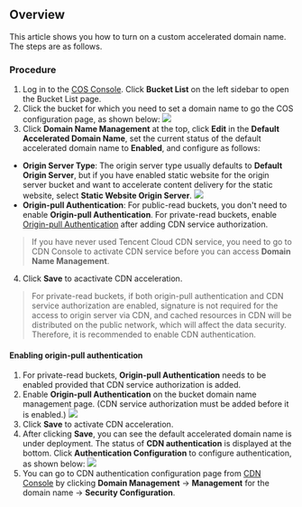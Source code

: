 ## Overview
This article shows you how to turn on a custom accelerated domain name. The steps are as follows.

### Procedure
1. Log in to the [COS Console](https://console.cloud.tencent.com/cos5). Click **Bucket List** on the left sidebar to open the Bucket List page.
2. Click the bucket for which you need to set a domain name to go the COS configuration page, as shown below:
![](https://main.qcloudimg.com/raw/e7864a63d1a7a1c1cde36d186b067c97.png)
3. Click **Domain Name Management** at the top, click **Edit** in the **Default Accelerated Domain Name**, set the current status of the default accelerated domain name to **Enabled**, and configure as follows:
 - **Origin Server Type**: The origin server type usually defaults to **Default Origin Server**, but if you have enabled static website for the origin server bucket and want to accelerate content delivery for the static website, select **Static Website Origin Server**.
![](https://main.qcloudimg.com/raw/f6b32eea091da0d4d9c72e670c7135e8.png)
 - **Origin-pull Authentication**: For public-read buckets, you don't need to enable **Origin-pull Authentication**. For private-read buckets, enable [Origin-pull Authentication](#step1) after adding CDN service authorization.
 > If you have never used Tencent Cloud CDN service, you need to go to CDN Console to activate CDN service before you can access **Domain Name Management**.
4. Click **Save** to acactivate CDN acceleration.
> For private-read buckets, if both origin-pull authentication and CDN service authorization are enabled, signature is not required for the access to origin server via CDN, and cached resources in CDN will be distributed on the public network, which will affect the data security. Therefore, it is recommended to enable CDN authentication.

<span id="step1"></span>
#### Enabling origin-pull authentication
1. For private-read buckets, **Origin-pull Authentication** needs to be enabled provided that CDN service authorization is added.
2. Enable **Origin-pull Authentication** on the bucket domain name management page. (CDN service authorization must be added before it is enabled.)
![](https://main.qcloudimg.com/raw/f6b32eea091da0d4d9c72e670c7135e8.png)
3. Click **Save** to activate CDN acceleration.
4. After clicking **Save**, you can see the default accelerated domain name is under deployment. The status of **CDN authentication** is displayed at the bottom. Click **Authentication Configuration** to configure authentication, as shown below:
![](https://main.qcloudimg.com/raw/3b12f1a208662a170c9e829c88006ce3.png)
5. You can go to CDN authentication configuration page from [CDN Console](https://console.cloud.tencent.com/cdn) by clicking **Domain Management** -> **Management** for the domain name -> **Security Configuration**. 


